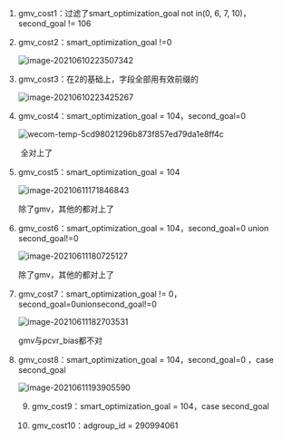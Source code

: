 1. gmv_cost1：过滤了smart_optimization_goal not in(0, 6, 7, 10)，second_goal != 106 

2. gmv_cost2：smart_optimization_goal !=0

   ![image-20210610223507342](https://tva1.sinaimg.cn/large/008i3skNgy1grdjor3ljlj30ou08p75g.jpg)

3. gmv_cost3：在2的基础上，字段全部用有效前缀的

   ![image-20210610223425267](https://tva1.sinaimg.cn/large/008i3skNgy1grdjo2aqr4j30hy0a8q4d.jpg)

4. gmv_cost4：smart_optimization_goal = 104，second_goal=0

   ![wecom-temp-5cd98021296b873f857ed79da1e8ff4c](https://tva1.sinaimg.cn/large/008i3skNgy1grec77olhpj30cr07gwf6.jpg)

   ​	全对上了

5. gmv_cost5：smart_optimization_goal = 104

   ![image-20210611171846843](https://tva1.sinaimg.cn/large/008i3skNgy1greg5wntupj30dv092gmp.jpg)

   除了gmv，其他的都对上了

6. gmv_cost6：smart_optimization_goal = 104，second_goal=0 union second_goal!=0

   ![image-20210611180725127](https://tva1.sinaimg.cn/large/008i3skNgy1grehkij0arj30c40bfmyb.jpg)

   除了gmv，其他的都对上了

7. gmv_cost7：smart_optimization_goal != 0，second_goal=0unionsecond_goal!=0

   ![image-20210611182703531](https://tva1.sinaimg.cn/large/008i3skNgy1grei4y3v7gj30el0bbq4f.jpg)

   gmv与pcvr_bias都不对

8. gmv_cost8：smart_optimization_goal = 104，second_goal=0 ，case second_goal

   ![image-20210611193905590](https://tva1.sinaimg.cn/large/008i3skNgy1grek7w3rvhj30dm0bgjsu.jpg)

   9. gmv_cost9：smart_optimization_goal = 104，case second_goal

   10. gmv_cost10：adgroup_id = 290994061

       

   